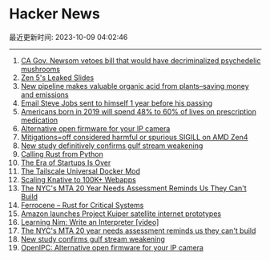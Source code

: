 # Hacker News

最近更新时间: 2023-10-09 04:02:46

--- 
1. [CA Gov. Newsom vetoes bill that would have decriminalized psychedelic mushrooms](https://abcnews.go.com/US/wireStory/california-gov-gavin-newsom-vetoes-bill-decriminalized-psychedelic-103810533) 
2. [Zen 5's Leaked Slides](https://chipsandcheese.com/2023/10/08/zen-5s-leaked-slides/) 
3. [New pipeline makes valuable organic acid from plants–saving money and emissions](https://phys.org/news/2023-10-pipeline-valuable-acid-plantssaving-money.html) 
4. [Email Steve Jobs sent to himself 1 year before his passing](https://officechai.com/stories/steve-jobs-email-to-self/) 
5. [Americans born in 2019 will spend 48% to 60% of lives on prescription medication](https://read.dukeupress.edu/demography/article/60/5/1549/382305/Life-Course-Patterns-of-Prescription-Drug-Use-in) 
6. [Alternative open firmware for your IP camera](https://github.com/OpenIPC) 
7. [Mitigations=off considered harmful or spurious SIGILL on AMD Zen4](https://forum.level1techs.com/t/mitigations-off-considered-harmful-or-spurious-sigill-on-amd-zen4/202049) 
8. [New study definitively confirms gulf stream weakening](https://phys.org/news/2023-09-definitively-gulf-stream-weakening.html) 
9. [Calling Rust from Python](https://blog.frankel.ch/rust-from-python/) 
10. [The Era of Startups Is Over](https://acecreamu.substack.com/p/hard-time-for-startups) 
11. [The Tailscale Universal Docker Mod](https://tailscale.dev/blog/docker-mod-tailscale) 
12. [Scaling Knative to 100K+ Webapps](https://render.com/blog/knative) 
13. [The NYC's MTA 20 Year Needs Assessment Reminds Us They Can't Build](https://pedestrianobservations.com/2023/10/06/the-mta-20-year-needs-assessment-reminds-us-they-cant-build/) 
14. [Ferrocene – Rust for Critical Systems](https://ferrous-systems.com/ferrocene/) 
15. [Amazon launches Project Kuiper satellite internet prototypes](https://www.cnbc.com/2023/10/06/amazon-launch-project-kuiper-satellite-internet-prototypes.html) 
16. [Learning Nim: Write an Interpreter [video]](https://www.youtube.com/watch?v=48CsjEFzyXQ) 
17. [The NYC's MTA 20 year needs assessment reminds us they can't build](https://pedestrianobservations.com/2023/10/06/the-mta-20-year-needs-assessment-reminds-us-they-cant-build/) 
18. [New study confirms gulf stream weakening](https://phys.org/news/2023-09-definitively-gulf-stream-weakening.html) 
19. [OpenIPC: Alternative open firmware for your IP camera](https://github.com/OpenIPC) 
